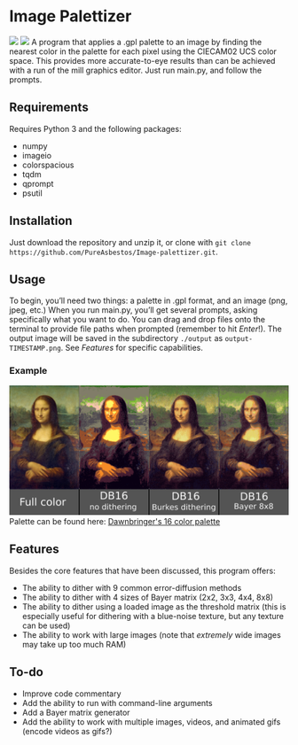 # Image Palettizer
![](https://img.shields.io/github/license/pureasbestos/image-palettizer.svg) ![](https://img.shields.io/github/languages/code-size/pureasbestos/image-palettizer.svg)
A program that applies a .gpl palette to an image by finding the nearest color in the palette for each pixel using the CIECAM02 UCS color space. This provides more accurate-to-eye results than can be achieved with a run of the mill graphics editor. Just run main.py, and follow the prompts.


## Requirements
Requires Python 3 and the following packages:
- numpy
- imageio
- colorspacious
- tqdm
- qprompt
- psutil


## Installation
Just download the repository and unzip it, or clone with `git clone https://github.com/PureAsbestos/Image-palettizer.git`.


## Usage
To begin, you’ll need two things: a palette in .gpl format, and an image (png, jpeg, etc.) When you run main.py, you’ll get several prompts, asking specifically what you want to do. You can drag and drop files onto the terminal to provide file paths when prompted (remember to hit *Enter*!). The output image will be saved in the subdirectory `./output` as `output-TIMESTAMP.png`. See *Features* for specific capabilities.
### Example
![Mona Lisa Palettization](https://github.com/PureAsbestos/Image-palettizer/blob/master/mona-lisa.png)
Palette can be found here: [Dawnbringer's 16 color palette](http://pixeljoint.com/forum/forum_posts.asp?TID=12795)

## Features
Besides the core features that have been discussed, this program offers:
- The ability to dither with 9 common error-diffusion methods
- The ability to dither with 4 sizes of Bayer matrix (2x2, 3x3, 4x4, 8x8)
- The ability to dither using a loaded image as the threshold matrix (this is especially useful for dithering with a blue-noise texture, but any texture can be used)
- The ability to work with large images (note that *extremely* wide images may take up too much RAM)


## To-do
- Improve code commentary
- Add the ability to run with command-line arguments
- Add a Bayer matrix generator
- Add the ability to work with multiple images, videos, and animated gifs (encode videos as gifs?)
